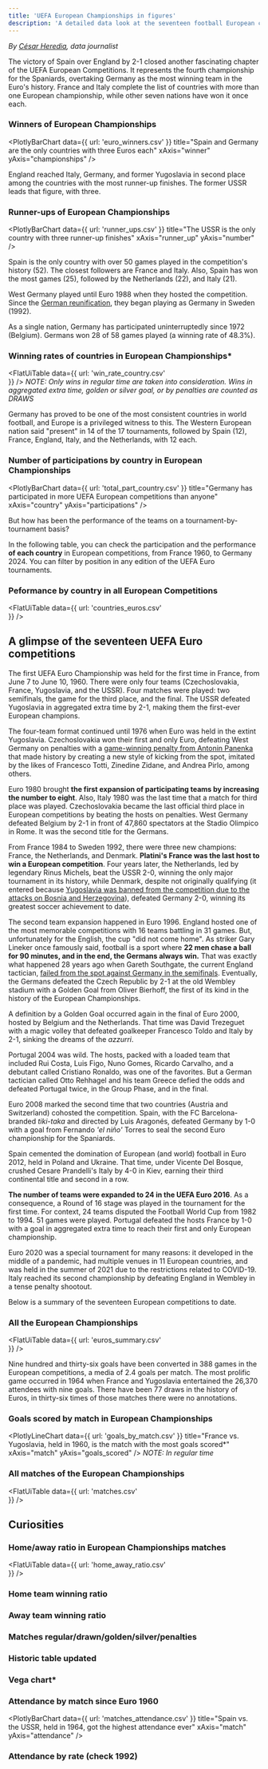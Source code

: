 ```yaml
---
title: 'UEFA European Championships in figures'
description: 'A detailed data look at the seventeen football European championships held since 1960'
---
```


*By [César Heredia](https://x.com/cahered), data journalist*

The victory of Spain over England by 2-1 closed another fascinating chapter of the UEFA European Competitions. It represents the fourth championship for the Spaniards, overtaking Germany as the most winning team in the Euro's history. France and Italy complete the list of countries with more than one European championship, while other seven nations have won it once each.

### Winners of European Championships
<PlotlyBarChart
  data={{
    url: 'euro_winners.csv'
  }}
  title="Spain and Germany are the only countries with three Euros each"
  xAxis="winner"
  yAxis="championships"
/>

England reached Italy, Germany, and former Yugoslavia in second place among the countries with the most runner-up finishes. The former USSR leads that figure, with three.

### Runner-ups of European Championships
<PlotlyBarChart
  data={{
    url: 'runner_ups.csv'
  }}
  title="The USSR is the only country with three runner-up finishes"
  xAxis="runner_up"
  yAxis="number"
/>

Spain is the only country with over 50 games played in the competition's history (52). The closest followers are France and Italy. Also, Spain has won the most games (25), followed by the Netherlands (22), and Italy (21).

West Germany played until Euro 1988 when they hosted the competition. Since the [German reunification](https://www.britannica.com/place/Germany/The-reunification-of-Germany), they began playing as Germany in Sweden (1992).

As a single nation, Germany has participated uninterruptedly since 1972 (Belgium). Germans won 28 of 58 games played (a winning rate of 48.3%).

### Winning rates of countries in European Championships*
<FlatUiTable
  data={{
    url: 'win_rate_country.csv'    
  }}
/>
*NOTE: Only wins in regular time are taken into consideration. Wins in aggregated extra time, golden or silver goal, or by penalties are counted as DRAWS*

Germany has proved to be one of the most consistent countries in world football, and Europe is a privileged witness to this. The Western European nation said "present" in 14 of the 17 tournaments, followed by Spain (12), France, England, Italy, and the Netherlands, with 12 each.

### Number of participations by country in European Championships
<PlotlyBarChart
  data={{
    url: 'total_part_country.csv'
  }}
  title="Germany has participated in more UEFA European competitions than anyone"
  xAxis="country"
  yAxis="participations"
/>

But how has been the performance of the teams on a tournament-by-tournament basis?

In the following table, you can check the participation and the performance **of each country** in European competitions, from France 1960, to Germany 2024. You can filter by position in any edition of the UEFA Euro tournaments.

### Peformance by country in all European Competitions
<FlatUiTable
  data={{
    url: 'countries_euros.csv'    
  }}
/>

## A glimpse of the seventeen UEFA Euro competitions

The first UEFA Euro Championship was held for the first time in France, from June 7 to June 10, 1960. There were only four teams (Czechoslovakia, France, Yugoslavia, and the USSR). Four matches were played: two semifinals, the game for the third place, and the final. The USSR defeated Yugoslavia in aggregated extra time by 2-1, making them the first-ever European champions.

The four-team format continued until 1976 when Euro was held in the extint Yugoslavia. Czechoslovakia won their first and only Euro, defeating West Germany on penalties with a [game-winning penalty from Antonin Panenka](https://youtu.be/ROG4-QPIDgo?feature=shared&t=101) that made history by creating a new style of kicking from the spot, imitated by the likes of Francesco Totti, Zinedine Zidane, and Andrea Pirlo, among others.

Euro 1980 brought **the first expansion of participating teams by increasing the number to eight**. Also, Italy 1980 was the last time that a match for third place was played. Czechoslovakia became the last official third place in European competitions by beating the hosts on penalties. West Germany defeated Belgium by 2-1 in front of 47,860 spectators at the Stadio Olimpico in Rome. It was the second title for the Germans.

From France 1984 to Sweden 1992, there were three new champions: France, the Netherlands, and Denmark. **Platini's France was the last host to win a European competition**. Four years later, the Netherlands, led by legendary Rinus Michels, beat the USSR 2-0, winning the only major tournament in its history, while Denmark, despite not originally qualifying (it entered because [Yugoslavia was banned from the competition due to the attacks on Bosnia and Herzegovina](https://www.upi.com/Archives/1992/05/31/Yugoslavia-barred-from-European-Championships/3160707284800/)), defeated Germany 2-0, winning its greatest soccer achievement to date.

The second team expansion happened in Euro 1996. England hosted one of the most memorable competitions with 16 teams battling in 31 games. But, unfortunately for the English, the cup "did not come home". As striker Gary Lineker once famously said, football is a sport where **22 men chase a ball for 90 minutes, and in the end, the Germans always win.** That was exactly what happened 28 years ago when Gareth Southgate, the current England tactician, [failed from the spot against Germany in the semifinals](https://www.telegraph.co.uk/news/2021/07/11/dont-cry-england-inside-story-gareth-southgate-felt-euro-96/). Eventually, the Germans defeated the Czech Republic by 2-1 at the old Wembley stadium with a Golden Goal from Oliver Bierhoff, the first of its kind in the history of the European Championships.

A definition by a Golden Goal occurred again in the final of Euro 2000, hosted by Belgium and the Netherlands. That time was David Trezeguet with a magic volley that defeated goalkeeper Francesco Toldo and Italy by 2-1, sinking the dreams of the *azzurri*.

Portugal 2004 was wild. The hosts, packed with a loaded team that included Rui Costa, Luis Figo, Nuno Gomes, Ricardo Carvalho, and a debutant called Cristiano Ronaldo, was one of the favorites. But a German tactician called Otto Rehhagel and his team Greece defied the odds and defeated Portugal twice, in the Group Phase, and in the final.

Euro 2008 marked the second time that two countries (Austria and Switzerland) cohosted the competition. Spain, with the FC Barcelona-branded *tiki-taka* and directed by Luis Aragonés, defeated Germany by 1-0 with a goal from Fernando *'el niño'* Torres to seal the second Euro championship for the Spaniards.

Spain cemented the domination of European (and world) football in Euro 2012, held in Poland and Ukraine. That time, under Vicente Del Bosque, crushed Cesare Prandelli's Italy by 4-0 in Kiev, earning their third continental title and second in a row.

**The number of teams were expanded to 24 in the UEFA Euro 2016**. As a consequence, a Round of 16 stage was played in the tournament for the first time. For context, 24 teams disputed the Football World Cup from 1982 to 1994. 51 games were played. Portugal defeated the hosts France by 1-0 with a goal in aggregated extra time to reach their first and only European championship.

Euro 2020 was a special tournament for many reasons: it developed in the middle of a pandemic, had multiple venues in 11 European countries, and was held in the summer of 2021 due to the restrictions related to COVID-19. Italy reached its second championship by defeating England in Wembley in a tense penalty shootout.

Below is a summary of the seventeen European competitions to date.

### All the European Championships
<FlatUiTable
  data={{
    url: 'euros_summary.csv'    
  }}
/>

Nine hundred and thirty-six goals have been converted in 388 games in the European competitions, a media of 2.4 goals per match. The most prolific game occurred in 1964 when France and Yugoslavia entertained the 26,370 attendees with nine goals. There have been 77 draws in the history of Euros, in thirty-six times of those matches there were no annotations.

### Goals scored by match in European Championships
<PlotlyLineChart
  data={{
    url: 'goals_by_match.csv'
  }}
  title="France vs. Yugoslavia, held in 1960, is the match with the most goals scored*"
  xAxis="match"
  yAxis="goals_scored"
/>
*NOTE: In regular time*


### All matches of the European Championships
<FlatUiTable
  data={{
    url: 'matches.csv'    
  }}
/>

## Curiosities

### Home/away ratio in European Championships matches
<FlatUiTable
  data={{
    url: 'home_away_ratio.csv'    
  }}
/>

### Home team winning ratio

### Away team winning ratio

### Matches regular/drawn/golden/silver/penalties

### Historic table updated

### Vega chart*

### Attendance by match since Euro 1960
<PlotlyBarChart
  data={{
    url: 'matches_attendance.csv'
  }}
  title="Spain vs. the USSR, held in 1964, got the highest attendance ever"
  xAxis="match"
  yAxis="attendance"
/>

### Attendance by rate (check 1992)
